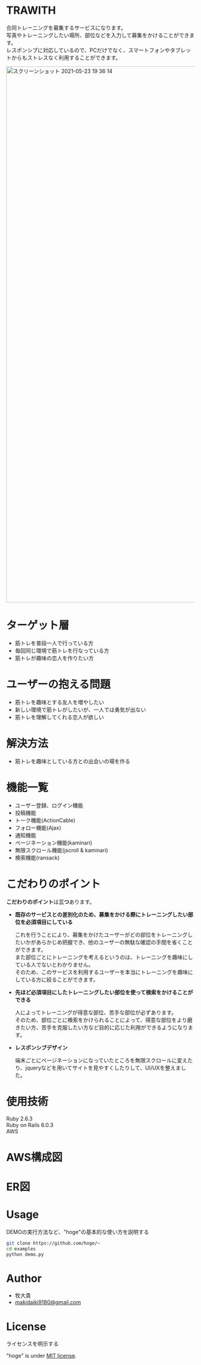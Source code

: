 # TRAWITH

合同トレーニングを募集するサービスになります。  
写真やトレーニングしたい場所、部位などを入力して募集をかけることができます。  
レスポンシブに対応しているので、PCだけでなく、スマートフォンやタブレットからもストレスなく利用することができます。　

<img width="1434" alt="スクリーンショット 2021-05-23 19 36 14" src="https://user-images.githubusercontent.com/75789463/119455288-68615f80-bd74-11eb-87bd-fdadbcfadadd.png">


# ターゲット層

* 筋トレを普段一人で行っている方  
* 毎回同じ環境で筋トレを行なっている方  
* 筋トレが趣味の恋人を作りたい方

# ユーザーの抱える問題

* 筋トレを趣味とする友人を増やしたい  
* 新しい環境で筋トレがしたいが、一人では勇気が出ない  
* 筋トレを理解してくれる恋人が欲しい

# 解決方法

* 筋トレを趣味としている方との出会いの場を作る

# 機能一覧

* ユーザー登録、ログイン機能  
* 投稿機能  
* トーク機能(ActionCable)  
* フォロー機能(Ajax)  
* 通知機能  
* ページネーション機能(kaminari)  
* 無限スクロール機能(jscroll & kaminari)  
* 検索機能(ransack)  

# こだわりのポイント

**こだわりのポイント**は**三つ**あります。  

* **既存のサービスとの差別化のため、募集をかける際にトレーニングしたい部位を必須項目にしている**

  これを行うことにより、募集をかけたユーザーがどの部位をトレーニングしたいかがあらかじめ把握でき、他のユーザーの無駄な確認の手間を省くことができます。  
  また部位ごとにトレーニングを考えるというのは、トレーニングを趣味にしている人でないとわかりません。  
  そのため、このサービスを利用するユーザーを本当にトレーニングを趣味にしている方に絞ることができます。  

* **先ほど必須項目にしたトレーニングしたい部位を使って検索をかけることができる**

  人によってトレーニングが得意な部位、苦手な部位が必ずあります。  
  そのため、部位ごとに検索をかけられることによって、得意な部位をより磨きたい方、苦手を克服したい方など目的に応じた利用ができるようになります。  

* **レスポンシブデザイン**

  端末ごとにページネーションになっていたところを無限スクロールに変えたり、jqueryなどを用いてサイトを見やすくしたりして、UI/UXを整えました。


# 使用技術

Ruby 2.6.3  
Ruby on Rails 6.0.3  
AWS

# AWS構成図



# ER図




# Usage

DEMOの実行方法など、"hoge"の基本的な使い方を説明する

```bash
git clone https://github.com/hoge/~
cd examples
python demo.py
```

# Author

* 牧大貴
* makidaiki9180@gmail.com

# License

ライセンスを明示する

"hoge" is under [MIT license](https://en.wikipedia.org/wiki/MIT_License).